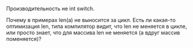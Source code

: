 Производительность не int switch.

Почему в примерах len(a) не выносится за цикл.
Есть ли какая-то оптимизация len, типа компилятор видит, что
len не меняется в цикле, или просто знает, что для массива len не меняется (а вдруг массив поменяется)?


